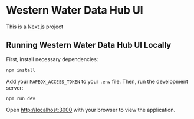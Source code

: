 # Western Water Data Hub UI

This is a [Next.js](https://nextjs.org) project 

## Running Western Water Data Hub UI Locally

First, install necessary dependencies:

```bash
npm install
```

Add your ``MAPBOX_ACCESS_TOKEN`` to your `.env` file.
Then, run the development server:

```bash
npm run dev
```

Open [http://localhost:3000](http://localhost:3000) with your browser to view the application.
